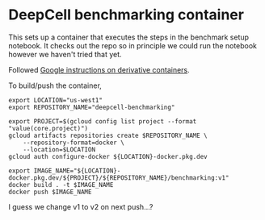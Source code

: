 # DeepCell benchmarking container

This sets up a container that executes the steps in the benchmark setup notebook. It checks out the repo so in principle we could run the notebook however we haven't tried that yet.

Followed [Google instructions on derivative containers](https://cloud.google.com/deep-learning-containers/docs/derivative-container).

To build/push the container,

```
export LOCATION="us-west1"
export REPOSITORY_NAME="deepcell-benchmarking"

export PROJECT=$(gcloud config list project --format "value(core.project)")
gcloud artifacts repositories create $REPOSITORY_NAME \
    --repository-format=docker \
    --location=$LOCATION
gcloud auth configure-docker ${LOCATION}-docker.pkg.dev

export IMAGE_NAME="${LOCATION}-docker.pkg.dev/${PROJECT}/${REPOSITORY_NAME}/benchmarking:v1"
docker build . -t $IMAGE_NAME
docker push $IMAGE_NAME
```

I guess we change v1 to v2 on next push…?
